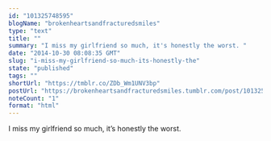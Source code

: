 ```yaml
---
id: "101325748595"
blogName: "brokenheartsandfracturedsmiles"
type: "text"
title: ""
summary: "I miss my girlfriend so much, it's honestly the worst. "
date: "2014-10-30 08:08:35 GMT"
slug: "i-miss-my-girlfriend-so-much-its-honestly-the"
state: "published"
tags: ""
shortUrl: "https://tmblr.co/ZDb_Wm1UNV3bp"
postUrl: "https://brokenheartsandfracturedsmiles.tumblr.com/post/101325748595/i-miss-my-girlfriend-so-much-its-honestly-the"
noteCount: "1"
format: "html"
---
```


I miss my girlfriend so much, it’s honestly the worst.